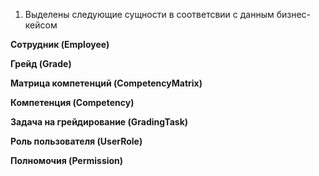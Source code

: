 1. Выделены следующие сущности в соответсвии с данным бизнес-кейсом
   
**Сотрудник (Employee)**

**Грейд (Grade)**

**Матрица компетенций (CompetencyMatrix)**

**Компетенция (Competency)**

**Задача на грейдирование (GradingTask)**

**Роль пользователя (UserRole)**

**Полномочия (Permission)**
